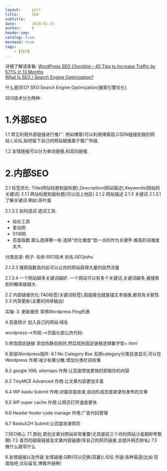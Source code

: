 ```yaml
---
layout:     post
title:      SEO
subtitle:   
date:       2020-02-25
author:     D
header-img: 
catalog: true
mermaid: true
tags:
    - [SEO]
---
```


详细了解请查看:
[WordPress SEO Checklist – 45 Tips to Increase Traffic by 571% in 13 Months](https://kinsta.com/blog/wordpress-seo-checklist/)<br>
[What Is SEO / Search Engine Optimization?](https://searchengineland.com/guide/what-is-seo)

什么是SEO?
SEO:Search Engine Optimization(搜索引擎优化).

SEO技术分为两种:
# 1.外部SEO

1.1 常见利用外部链接进行推广.
例如博客(可以利用博客园,CSDN链接到我的网站.),论坛,贴吧留下自己的网站链接属于推广外链.

1.2 友情链接可以分为单向链接,和双向链接.

# 2.内部SEO
2.1 标签优化: Title(网站标题和副标题),Description(网站描述),Keywords(网站的关键词)
2.1.1 网站标题和副标题(可以加上地区)
2.1.2 网站描述
2.1.3 关键词
2.1.3.1 了解关键词
例如:茶叶蛋

2.1.3.2 如何选词
选词工具:
- 站长工具
- 爱站网
- 5118网
- 百度指数
那么选择哪一些
选择"优化难度"低一点的作为关键字.难高的话难度太大.

分类目录:
例子:
名称:SEO技术
别名:SEOjishu

2.1.3.3 搜索指数高的此可以让你的网站获得大量的自然流量


2.1.3.4 一个网站越多关键词越好.
一个网站可以有多个关键词,关键词越多,被搜索到的概率就越大.

2.2 内部链接优化:TAG标签(关键词标签),超链接也就是锚文本链接,都具有关联性.
2.3 内容更新(主要的持续输出)

实操:
3. 更新服务
常用Wordpress Ping列表

4.百度统计
加入自己的网站:域名  

wordpress-->外观-->页面头部公共代码: 

5.修改固态链接
添加伪静态规则,然后找到固定链接选择数字型+.html

6.安装Wordpress插件:
6.1 No Category Bse
去除category分类目录显示,可以在Wordpress
作用:减少权重分散,增加分类栏目权重

6.2 google XML sitemaps
作用:让百度爬虫更快的抓取你的内容

6.3 TinyMCE Advanced
作用:让文章内容更加丰富

6.4 WP baidu Submit
作用:对接百度收录,自动形成百度收录你发布的文章

6.5 WP super cache
作用:让网页打开速度更快

6.6 Header footer code manage
作用:广告代码管理

6.7 BaiduXZH Submit:让百度收录网页

7.SEO核心
7.1 原创,原创文章对网站非常重要(尤其是前三个月的网站沙盒期即考察期)
7.2 首页的超级链接及文章内容链接(写自己的网页链接,会提升网页排名)
7.3 做什么就写什么

8.友情链接以及外链
友情链接:Q群(可以交换(双赢)),论坛
外链:各种渠道(比如:百度贴吧,论坛留言,博客外链啊)




